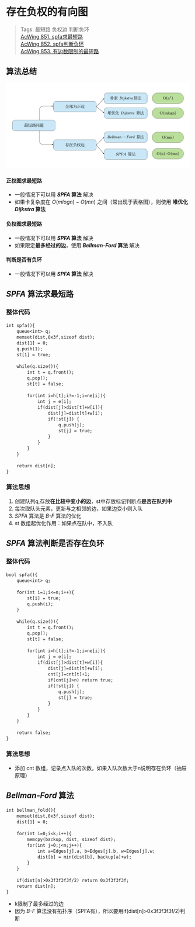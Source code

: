 # 存在负权的有向图
> Tags:  最短路  负权边  判断负环  
> [AcWing 851. spfa求最短路](https://www.acwing.com/activity/content/problem/content/920/)  
> [AcWing 852. spfa判断负环](https://www.acwing.com/activity/content/problem/content/921/)  
> [AcWing 853. 有边数限制的最短路](https://www.acwing.com/activity/content/problem/content/922/)  

## 算法总结

![最短路问题](搜索与图论/image/最短路问题.png)

#### 正权图求最短路
* 一般情况下可以用 ***SPFA* 算法** 解决
* 如果卡复杂度在 $O(mlogn)-O(mn)$ 之间（常出现于表格图），则使用 **堆优化 *Dijkstra* 算法**

#### 负权图求最短路
* 一般情况下可以用 ***SPFA* 算法** 解决
* 如果限定**最多经过的边**，使用 ***Bellman-Ford* 算法** 解决

#### 判断是否有负环
* 一般情况下可以用 ***SPFA* 算法** 解决

## *SPFA* 算法求最短路
### 整体代码
```
int spfa(){
    queue<int> q;
    memset(dist,0x3f,sizeof dist);
    dist[1] = 0;
    q.push(1);
    st[1] = true;

    while(q.size()){
        int t = q.front();
        q.pop();
        st[t] = false;

        for(int i=h[t];i!=-1;i=ne[i]){
            int j = e[i];
            if(dist[j]>dist[t]+w[i]){
                dist[j]=dist[t]+w[i];
                if(!st[j]) {
                    q.push(j);
                    st[j] = true;
                }
            }
        }
    }

    return dist[n];
}
```

### 算法思想
1. 创建队列q,存放**在比较中变小的边**，st中存放标记判断点**是否在队列中**
2. 每次取队头元素，更新与之相邻的边，如果边变小则入队
3. *SPFA* 算法是 *B-F* 算法的优化
4. st 数组起优化作用：如果点在队中，不入队

## *SPFA* 算法判断是否存在负环
### 整体代码
```
bool spfa(){
    queue<int> q;

    for(int i=1;i<=n;i++){
        st[i] = true;
        q.push(i);
    }

    while(q.size()){
        int t = q.front();
        q.pop();
        st[t] = false;

        for(int i=h[t];i!=-1;i=ne[i]){
            int j = e[i];
            if(dist[j]>dist[t]+w[i]){
                dist[j]=dist[t]+w[i];
                cnt[j]=cnt[t]+1;
                if(cnt[j]>n) return true;
                if(!st[j]) {
                    q.push(j);
                    st[j] = true;
                }
            }
        }
    }

    return false;
}

```

### 算法思想
* 添加 cnt 数组，记录点入队的次数，如果入队次数大于n说明存在负环（抽屉原理）

## *Bellman-Ford* 算法
```
int bellman_fold(){
    memset(dist,0x3f,sizeof dist);
    dist[1] = 0;

    for(int i=0;i<k;i++){
        memcpy(backup, dist, sizeof dist);
        for(int j=0;j<m;j++){
            int a=Edges[j].a, b=Edges[j].b, w=Edges[j].w;
            dist[b] = min(dist[b], backup[a]+w);
        }
    }

    if(dist[n]>0x3f3f3f3f/2) return 0x3f3f3f3f;
    return dist[n];
}

```
* k限制了最多经过的边
* 因为 *B-F* 算法没有拓扑序（SPFA有），所以要用if(dist[n]>0x3f3f3f3f/2)判断
































